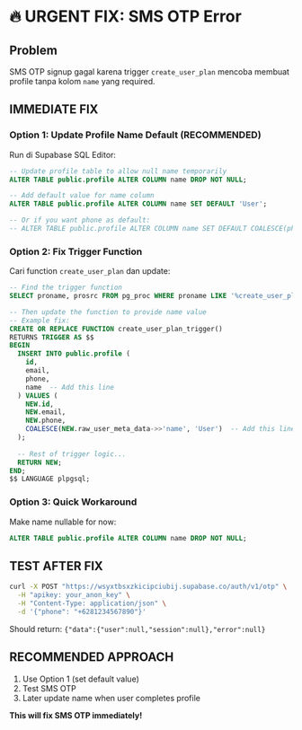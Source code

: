 # 🔥 URGENT FIX: SMS OTP Error

## Problem
SMS OTP signup gagal karena trigger `create_user_plan` mencoba membuat profile tanpa kolom `name` yang required.

## IMMEDIATE FIX

### Option 1: Update Profile Name Default (RECOMMENDED)
Run di Supabase SQL Editor:

```sql
-- Update profile table to allow null name temporarily
ALTER TABLE public.profile ALTER COLUMN name DROP NOT NULL;

-- Add default value for name column
ALTER TABLE public.profile ALTER COLUMN name SET DEFAULT 'User';

-- Or if you want phone as default:
-- ALTER TABLE public.profile ALTER COLUMN name SET DEFAULT COALESCE(phone::text, 'User');
```

### Option 2: Fix Trigger Function 
Cari function `create_user_plan` dan update:

```sql
-- Find the trigger function
SELECT proname, prosrc FROM pg_proc WHERE proname LIKE '%create_user_plan%' OR proname LIKE '%profile%';

-- Then update the function to provide name value
-- Example fix:
CREATE OR REPLACE FUNCTION create_user_plan_trigger()
RETURNS TRIGGER AS $$
BEGIN
  INSERT INTO public.profile (
    id, 
    email, 
    phone,
    name  -- Add this line
  ) VALUES (
    NEW.id, 
    NEW.email, 
    NEW.phone,
    COALESCE(NEW.raw_user_meta_data->>'name', 'User')  -- Add this line
  );
  
  -- Rest of trigger logic...
  RETURN NEW;
END;
$$ LANGUAGE plpgsql;
```

### Option 3: Quick Workaround
Make name nullable for now:

```sql
ALTER TABLE public.profile ALTER COLUMN name DROP NOT NULL;
```

## TEST AFTER FIX
```bash
curl -X POST "https://wsyxtbsxzkicipciubij.supabase.co/auth/v1/otp" \
  -H "apikey: your_anon_key" \
  -H "Content-Type: application/json" \
  -d '{"phone": "+6281234567890"}'
```

Should return: `{"data":{"user":null,"session":null},"error":null}`

## RECOMMENDED APPROACH
1. Use Option 1 (set default value)
2. Test SMS OTP 
3. Later update name when user completes profile

**This will fix SMS OTP immediately!**